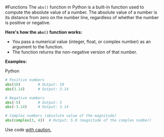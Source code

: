 #Functions
The `abs()` function in Python is a built-in function used to compute the absolute value of a number. The absolute value of a number is its distance from zero on the number line, regardless of whether the number is positive or negative.

**Here's how the `abs()` function works:**

- You pass a numerical value (integer, float, or complex number) as an argument to the function.
- The function returns the non-negative version of that number.

**Examples:**

Python

```python
# Positive numbers
abs(10)        # Output: 10
abs(3.14)      # Output: 3.14

# Negative numbers
abs(-5)        # Output: 5
abs(-3.14)     # Output: 3.14

# Complex numbers (absolute value of the magnitude)
abs(complex(3, 4))  # Output: 5.0 (magnitude of the complex number)
```

Use code [with caution.](/faq#coding)